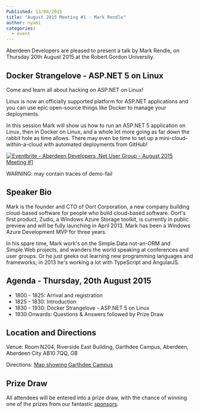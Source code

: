 ```yaml
---
Published: 13/08/2015
title: "August 2015 Meeting #1 - Mark Rendle"
author: nyami
categories:
  - event
---
```


Aberdeen Developers are pleased to present a talk by Mark Rendle, on Thursday 20th August 2015 at the Robert Gordon University.

## Docker Strangelove - ASP.NET 5 on Linux

Come and learn all about hacking on ASP.NET on Linux!

Linux is now an officially supported platform for ASP.NET applications and you can use epic open-source things like Docker to manage your deployments.

In this session Mark will show us how to run an ASP.NET 5 application on Linux, then in Docker on Linux, and a whole lot more going as far down the rabbit hole as time allows. There may even be time to set up a mini-cloud-within-a-cloud with automated deployments from GitHub!

[![Eventbrite - Aberdeen Developers .Net User Group - August 2015 Meeting #1](https://www.eventbrite.com/custombutton?eid=11987778769)](http://www.eventbrite.com/e/aberdeen-developers-net-user-group-august-2015-meeting-tickets-17423409888?aff=blog)

WARNING: may contain traces of demo-fail

## Speaker Bio

Mark is the founder and CTO of Oort Corporation, a new company building cloud-based software for people who build cloud-based software. Oort's first product, Zudio, a Windows Azure Storage toolkit, is currently in public preview and will be fully launching in April 2013. Mark has been a Windows Azure Development MVP for three years.

In his spare time, Mark work's on the Simple.Data not-an-ORM and Simple.Web projects, and wanders the world speaking at conferences and user groups. Or he just geeks out learning new programming languages and frameworks; in 2013 he's working a lot with TypeScript and AngularJS.

## Agenda - Thursday, 20th August 2015

* 1800 - 1825: Arrival and registration
* 1825 - 1830: Introduction
* 1830 - 1930: Docker Strangelove - ASP.NET 5 on Linux
* 1930 Onwards: Questions &amp; Answers followed by Prize Draw

## Location and Directions

Venue: Room N204, Riverside East Building, Garthdee Campus, Aberdeen, Aberdeen City AB10 7QQ, GB

Directions: [Map showing Garthdee Campus](https://maps.google.co.uk/maps?q=Faculty+of+Health+%26+Social+Care,+Garthdee+Campus,+Aberdeen,+Aberdeen+City+AB10+7QG,+GB&hl=en&ll=57.119317,-2.136133&spn=0.004165,0.012413&sll=57.746995,-4.687341&sspn=8.392957,25.422363&hq=Faculty+of+Health+%26+Social+Care,+Garthdee+Campus,&hnear=AB10+7QG,+United+Kingdom&t=m&z=17&iwloc=A)

## Prize Draw

All attendees will be entered into a prize draw, with the chance of winning one of the prizes from our fantastic [sponsors](http://www.aberdeendevelopers.co.uk/sponsors/).
